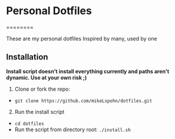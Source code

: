 # Personal Dotfiles
========

These are my personal dotfiles
Inspired by many, used by one

## Installation
**Install script doesn't install everything currently and paths aren't dynamic. Use at your own risk ;)**

1. Clone or fork the repo:
  - `git clone https://github.com/mikeLspohn/dotfiles.git`
2. Run the install script
  - `cd dotfiles`
  - Run the script from directory root: `./install.sh`
